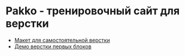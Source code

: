 # Pakko - тренировочный сайт для верстки

* [Макет для самостоятельной верстки](https://www.figma.com/file/f4Lu6ypvtf8JKHU899vjsF/Pakko-Copy?node-id=2%3A2)
* [Демо верстки первых блоков](https://annblok.github.io/Pakko/)
